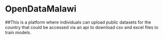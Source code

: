 # OpenDataMalawi
##This is a platform where individuals can upload public datasets for the country that could be accessed via an api to download csv and excel files to train models. 

